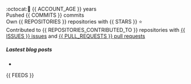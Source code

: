 :octocat::birthday: {{ ACCOUNT_AGE }} years  
Pushed {{ COMMITS }} commits  
Own {{ REPOSITORIES }} repositories with {{ STARS }} :star:  
Contributed to {{ REPOSITORIES_CONTRIBUTED_TO }} repositories with [{{ ISSUES }} issues](https://github.com/issues?q=is%3Aissue+author%3Aeoli3n) and [{{ PULL_REQUESTS }} pull requests](https://github.com/pulls?q=is%3Apr+author%3Aeoli3n+)

##### Lastest blog posts
-
{{ FEEDS }}
